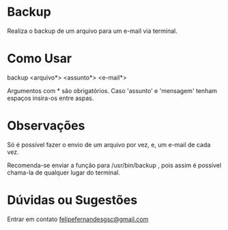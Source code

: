 # Backup
Realiza o backup de um arquivo para um e-mail via terminal.

# Como Usar

 backup <arquivo*> <assunto*> <mensagem> <e-mail*>

 Argumentos com * são obrigatórios.
 Caso 'assunto' e 'mensagem' tenham espaços insira-os entre aspas.

# Observações
 Só é possível fazer o envio de um arquivo por vez, e, um e-mail de cada vez.
 
 Recomenda-se enviar a função para /usr/bin/backup , pois assim é possível chama-la de qualquer lugar do terminal.
 
# Dúvidas ou Sugestões
 Entrar em contato <felipefernandesgsc@gmail.com>
